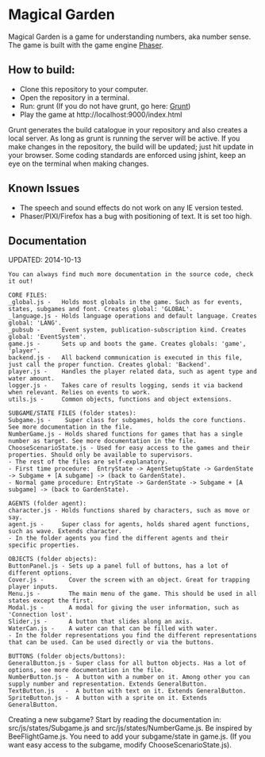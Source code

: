 # Magical Garden
Magical Garden is a game for understanding numbers, aka number sense.
The game is built with the game engine [Phaser](http://phaser.io/).

## How to build:
* Clone this repository to your computer.
* Open the repository in a terminal.
* Run: grunt (If you do not have grunt, go here: [Grunt](http://gruntjs.com/))
* Play the game at http://localhost:9000/index.html

Grunt generates the build catalogue in your repository and also creates a local server.
As long as grunt is running the server will be active. If you make changes in the repository, the build will be updated; just hit update in your browser. Some coding standards are enforced using jshint, keep an eye on the terminal when making changes.

## Known Issues
* The speech and sound effects do not work on any IE version tested.
* Phaser/PIXI/Firefox has a bug with positioning of text. It is set too high.

## Documentation
UPDATED: 2014-10-13

```
You can always find much more documentation in the source code, check it out!

CORE FILES:
_global.js -   Holds most globals in the game. Such as for events, states, subgames and font. Creates global: 'GLOBAL'.
_language.js - Holds language operations and default language. Creates global: 'LANG'.
_pubsub -      Event system, publication-subscription kind. Creates global: 'EventSystem'.
game.js -      Sets up and boots the game. Creates globals: 'game', 'player'.
backend.js -   All backend communication is executed in this file, just call the proper function. Creates global: 'Backend'.
player.js -    Handles the player related data, such as agent type and water amount.
logger.js -    Takes care of results logging, sends it via backend when relevant. Relies on events to work.
utils.js -     Common objects, functions and object extensions.

SUBGAME/STATE FILES (folder states):
Subgame.js -    Super class for subgames, holds the core functions. See more documentation in the file.
NumberGame.js - Holds shared functions for games that has a single number as target. See more documentation in the file.
ChooseScenarioState.js - Used for easy access to the games and their properties. Should only be available to supervisors.
- The rest of the files are self-explanatory.
- First time procedure:  EntryState -> AgentSetupState -> GardenState -> Subgame + [A subgame] -> (back to GardenState).
- Normal game procedure: EntryState -> GardenState -> Subgame + [A subgame] -> (back to GardenState).

AGENTS (folder agent):
character.js - Holds functions shared by characters, such as move or say.
agent.js -     Super class for agents, holds shared agent functions, such as wave. Extends character.
- In the folder agents you find the different agents and their specific properties.

OBJECTS (folder objects):
ButtonPanel.js - Sets up a panel full of buttons, has a lot of different options.
Cover.js -       Cover the screen with an object. Great for trapping player inputs.
Menu.js -        The main menu of the game. This should be used in all states except the first.
Modal.js -       A modal for giving the user information, such as 'Connection lost'.
Slider.js -      A button that slides along an axis.
WaterCan.js -    A water can that can be filled with water.
- In the folder representations you find the different representations that can be used. Can be used directly or via the buttons.

BUTTONS (folder objects/buttons):
GeneralButton.js - Super class for all button objects. Has a lot of options, see more documentation in the file.
NumberButton.js -  A button with a number on it. Among other you can supply number and representation. Extends GeneralButton.
TextButton.js   -  A button with text on it. Extends GeneralButton.
SpriteButton.js -  A button with a sprite on it. Extends GeneralButton.
```


Creating a new subgame?
Start by reading the documentation in: src/js/states/Subgame.js and src/js/states/NumberGame.js.
Be inspired by BeeFlightGame.js.
You need to add your subgame/state in game.js.
(If you want easy access to the subgame, modify ChooseScenarioState.js).